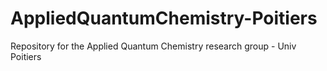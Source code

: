 # AppliedQuantumChemistry-Poitiers
Repository for the Applied Quantum Chemistry research group - Univ Poitiers

